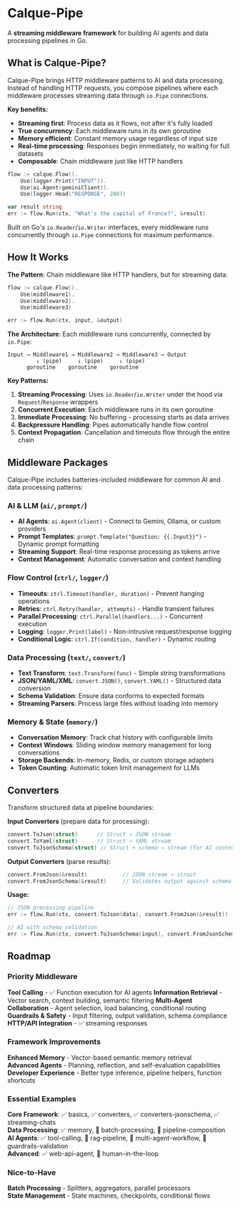 # Calque-Pipe

A **streaming middleware framework** for building AI agents and data processing pipelines in Go.

## What is Calque-Pipe?

Calque-Pipe brings HTTP middleware patterns to AI and data processing. Instead of handling HTTP requests, you compose pipelines where each middleware processes streaming data through `io.Pipe` connections.

**Key benefits:**

- **Streaming first**: Process data as it flows, not after it's fully loaded
- **True concurrency**: Each middleware runs in its own goroutine
- **Memory efficient**: Constant memory usage regardless of input size
- **Real-time processing**: Responses begin immediately, no waiting for full datasets
- **Composable**: Chain middleware just like HTTP handlers

```go
flow := calque.Flow().
    Use(logger.Print("INPUT")).
    Use(ai.Agent(geminiClient)).
    Use(logger.Head("RESPONSE", 200))

var result string
err := flow.Run(ctx, "What's the capital of France?", &result)
```

Built on Go's `io.Reader`/`io.Writer` interfaces, every middleware runs concurrently through `io.Pipe` connections for maximum performance.

## How It Works

**The Pattern**: Chain middleware like HTTP handlers, but for streaming data:

```go
flow := calque.Flow().
    Use(middleware1).
    Use(middleware2).
    Use(middleware3)

err := flow.Run(ctx, input, &output)
```

**The Architecture**: Each middleware runs concurrently, connected by `io.Pipe`:

```
Input → Middleware1 → Middleware2 → Middleware3 → Output
         ↓ (pipe)     ↓ (pipe)     ↓ (pipe)
      goroutine    goroutine    goroutine
```

**Key Patterns:**

1. **Streaming Processing**: Uses `io.Reader`/`io.Writer` under the hood via `Request`/`Response` wrappers
2. **Concurrent Execution**: Each middleware runs in its own goroutine
3. **Immediate Processing**: No buffering - processing starts as data arrives
4. **Backpressure Handling**: Pipes automatically handle flow control
5. **Context Propagation**: Cancellation and timeouts flow through the entire chain

## Middleware Packages

Calque-Pipe includes batteries-included middleware for common AI and data processing patterns:

### AI & LLM (`ai/`, `prompt/`)

- **AI Agents**: `ai.Agent(client)` - Connect to Gemini, Ollama, or custom providers
- **Prompt Templates**: `prompt.Template("Question: {{.Input}}")` - Dynamic prompt formatting
- **Streaming Support**: Real-time response processing as tokens arrive
- **Context Management**: Automatic conversation and context handling

### Flow Control (`ctrl/`, `logger/`)

- **Timeouts**: `ctrl.Timeout(handler, duration)` - Prevent hanging operations
- **Retries**: `ctrl.Retry(handler, attempts)` - Handle transient failures
- **Parallel Processing**: `ctrl.Parallel(handlers...)` - Concurrent execution
- **Logging**: `logger.Print(label)` - Non-intrusive request/response logging
- **Conditional Logic**: `ctrl.If(condition, handler)` - Dynamic routing

### Data Processing (`text/`, `convert/`)

- **Text Transform**: `text.Transform(func)` - Simple string transformations
- **JSON/YAML/XML**: `convert.JSON()`, `convert.YAML()` - Structured data conversion
- **Schema Validation**: Ensure data conforms to expected formats
- **Streaming Parsers**: Process large files without loading into memory

### Memory & State (`memory/`)

- **Conversation Memory**: Track chat history with configurable limits
- **Context Windows**: Sliding window memory management for long conversations
- **Storage Backends**: In-memory, Redis, or custom storage adapters
- **Token Counting**: Automatic token limit management for LLMs

## Converters

Transform structured data at pipeline boundaries:

**Input Converters** (prepare data for processing):

```go
convert.ToJson(struct)      // Struct → JSON stream
convert.ToYaml(struct)      // Struct → YAML stream
convert.ToJsonSchema(struct) // Struct + schema → stream (for AI context)
```

**Output Converters** (parse results):

```go
convert.FromJson(&result)           // JSON stream → struct
convert.FromJsonSchema(&result)     // Validates output against schema
```

**Usage:**

```go
// JSON processing pipeline
err := flow.Run(ctx, convert.ToJson(data), convert.FromJson(&result))

// AI with schema validation
err := flow.Run(ctx, convert.ToJsonSchema(input), convert.FromJsonSchema[Output](&result))
```

## Roadmap

### Priority Middleware

**Tool Calling** - ✅ Function execution for AI agents
**Information Retrieval** - Vector search, context building, semantic filtering
**Multi-Agent Collaboration** - Agent selection, load balancing, conditional routing  
**Guardrails & Safety** - Input filtering, output validation, schema compliance  
**HTTP/API Integration** - ✅ streaming responses

### Framework Improvements

**Enhanced Memory** - Vector-based semantic memory retrieval  
**Advanced Agents** - Planning, reflection, and self-evaluation capabilities  
**Developer Experience** - Better type inference, pipeline helpers, function shortcuts

### Essential Examples

**Core Framework**: ✅ basics, ✅ converters, ✅ converters-jsonschema, ✅ streaming-chats  
**Data Processing**: ✅ memory, 🔲 batch-processing, 🔲 pipeline-composition  
**AI Agents**: ✅ tool-calling, 🔲 rag-pipeline, 🔲 multi-agent-workflow, 🔲 guardrails-validation  
**Advanced**: ✅ web-api-agent, 🔲 human-in-the-loop

### Nice-to-Have

**Batch Processing** - Splitters, aggregators, parallel processors  
**State Management** - State machines, checkpoints, conditional flows
